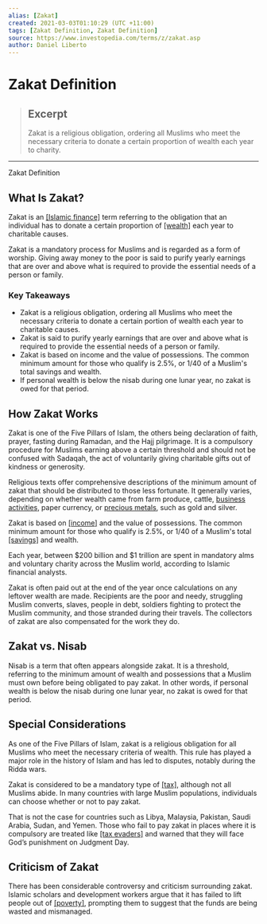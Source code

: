 ```yaml
---
alias: [Zakat]
created: 2021-03-03T01:10:29 (UTC +11:00)
tags: [Zakat Definition, Zakat Definition]
source: https://www.investopedia.com/terms/z/zakat.asp
author: Daniel Liberto
---
```


# Zakat Definition

> ## Excerpt
> Zakat is a religious obligation, ordering all Muslims who meet the necessary criteria to donate a certain proportion of wealth each year to charity.

---

Zakat Definition
## What Is Zakat?

Zakat is an [[Islamic finance]](https://www.investopedia.com/terms/i/islamicbanking.asp) term referring to the obligation that an individual has to donate a certain proportion of [[wealth]](https://www.investopedia.com/terms/w/wealth.asp) each year to charitable causes.

Zakat is a mandatory process for Muslims and is regarded as a form of worship. Giving away money to the poor is said to purify yearly earnings that are over and above what is required to provide the essential needs of a person or family.

### Key Takeaways

-   Zakat is a religious obligation, ordering all Muslims who meet the necessary criteria to donate a certain portion of wealth each year to charitable causes.
-   Zakat is said to purify yearly earnings that are over and above what is required to provide the essential needs of a person or family.
-   Zakat is based on income and the value of possessions. The common minimum amount for those who qualify is 2.5%, or 1/40 of a Muslim's total savings and wealth.
-   If personal wealth is below the nisab during one lunar year, no zakat is owed for that period.

## How Zakat Works

Zakat is one of the Five Pillars of Islam, the others being declaration of faith, prayer, fasting during Ramadan, and the Hajj pilgrimage. It is a compulsory procedure for Muslims earning above a certain threshold and should not be confused with Sadaqah, the act of voluntarily giving charitable gifts out of kindness or generosity.

Religious texts offer comprehensive descriptions of the minimum amount of zakat that should be distributed to those less fortunate. It generally varies, depending on whether wealth came from farm produce, cattle, [business activities](https://www.investopedia.com/terms/b/business-activities.asp), paper currency, or [precious metals](https://www.investopedia.com/terms/p/preciousmetal.asp), such as gold and silver.

Zakat is based on [[income]](https://www.investopedia.com/terms/i/income.asp) and the value of possessions. The common minimum amount for those who qualify is 2.5%, or 1/40 of a Muslim's total [[savings]](https://www.investopedia.com/terms/s/savings.asp) and wealth. 

Each year, between $200 billion and $1 trillion are spent in mandatory alms and voluntary charity across the Muslim world, according to Islamic financial analysts.

Zakat is often paid out at the end of the year once calculations on any leftover wealth are made. Recipients are the poor and needy, struggling Muslim converts, slaves, people in debt, soldiers fighting to protect the Muslim community, and those stranded during their travels. The collectors of zakat are also compensated for the work they do.

## Zakat vs. Nisab

Nisab is a term that often appears alongside zakat. It is a threshold, referring to the minimum amount of wealth and possessions that a Muslim must own before being obligated to pay zakat. In other words, if personal wealth is below the nisab during one lunar year, no zakat is owed for that period.

## Special Considerations

As one of the Five Pillars of Islam, zakat is a religious obligation for all Muslims who meet the necessary criteria of wealth. This rule has played a major role in the history of Islam and has led to disputes, notably during the Ridda wars.

Zakat is considered to be a mandatory type of [[tax]](https://www.investopedia.com/terms/t/taxes.asp), although not all Muslims abide. In many countries with large Muslim populations, individuals can choose whether or not to pay zakat.

That is not the case for countries such as Libya, Malaysia, Pakistan, Saudi Arabia, Sudan, and Yemen. Those who fail to pay zakat in places where it is compulsory are treated like [[tax evaders]](https://www.investopedia.com/terms/t/taxevasion.asp) and warned that they will face God’s punishment on Judgment Day.

## Criticism of Zakat

There has been considerable controversy and criticism surrounding zakat. Islamic scholars and development workers argue that it has failed to lift people out of [[poverty]](https://www.investopedia.com/terms/p/poverty.asp), prompting them to suggest that the funds are being wasted and mismanaged.
